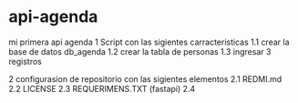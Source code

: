 # api-agenda
mi primera api agenda
  1 Script con las sigientes carracteristicas
    1.1 crear la base de datos db_agenda
    1.2 crear la tabla de personas
    1.3 ingresar 3 registros

2 configurasion de repositorio con las sigientes elementos
    2.1 REDMI.md
    2.2 LICENSE
    2.3 REQUERIMENS.TXT (fastapi)
    2.4 